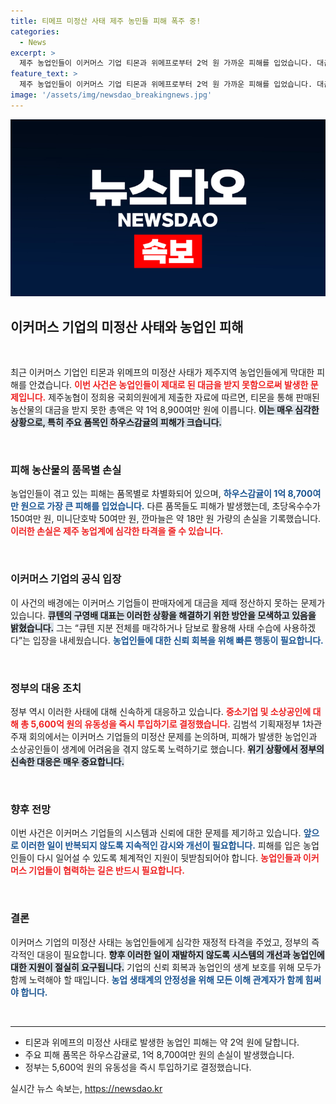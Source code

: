 ```yaml
---
title: 티메프 미정산 사태 제주 농민들 피해 폭주 중!
categories:
  - News
excerpt: >
  제주 농업인들이 이커머스 기업 티몬과 위메프로부터 2억 원 가까운 피해를 입었습니다. 대금 미정산 사태의 여파로 농산물 판매에 어려움을 겪고 있는 제주 농민의 목소리에 정부가 5,600억 원의 유동성을 지원하기로 결정했습니다.
feature_text: >
  제주 농업인들이 이커머스 기업 티몬과 위메프로부터 2억 원 가까운 피해를 입었습니다. 대금 미정산 사태의 여파로 농산물 판매에 어려움을 겪고 있는 제주 농민의 목소리에 정부가 5,600억 원의 유동성을 지원하기로 결정했습니다.
image: '/assets/img/newsdao_breakingnews.jpg'
---
```


<p><img src="/assets/img/newsdao_breakingnews.jpg" alt="pcversion 속보" /></p>

<h2 data-ke-size="size26">이커머스 기업의 미정산 사태와 농업인 피해</h2>

<p data-ke-size="size16">&nbsp;</p>

<p>최근 이커머스 기업인 티몬과 위메프의 미정산 사태가 제주지역 농업인들에게 막대한 피해를 안겼습니다. <b><span style="color: #ee2323;">이번 사건은 농업인들이 제대로 된 대금을 받지 못함으로써 발생한 문제입니다.</span></b> 제주농협이 정희용 국회의원에게 제출한 자료에 따르면, 티몬을 통해 판매된 농산물의 대금을 받지 못한 총액은 약 1억 8,900여만 원에 이릅니다. <b><span style="background-color: #21538527;">이는 매우 심각한 상황으로, 특히 주요 품목인 하우스감귤의 피해가 크습니다.</span></b> </p>

<p data-ke-size="size16">&nbsp;</p>

<h3>피해 농산물의 품목별 손실</h3>

<p>농업인들이 겪고 있는 피해는 품목별로 차별화되어 있으며, <b><span style="color: #1a5490;">하우스감귤이 1억 8,700여만 원으로 가장 큰 피해를 입었습니다.</span></b> 다른 품목들도 피해가 발생했는데, 초당옥수수가 150여만 원, 미니단호박 50여만 원, 깐마늘은 약 18만 원 가량의 손실을 기록했습니다. <b><span style="color: #ee2323;">이러한 손실은 제주 농업계에 심각한 타격을 줄 수 있습니다.</span></b></p>

<p data-ke-size="size16">&nbsp;</p>

<h3>이커머스 기업의 공식 입장</h3>

<p>이 사건의 배경에는 이커머스 기업들이 판매자에게 대금을 제때 정산하지 못하는 문제가 있습니다. <b><span style="background-color: #21538527;">큐텐의 구영배 대표는 이러한 상황을 해결하기 위한 방안을 모색하고 있음을 밝혔습니다.</span></b> 그는 “큐텐 지분 전체를 매각하거나 담보로 활용해 사태 수습에 사용하겠다”는 입장을 내세웠습니다. <b><span style="color: #1a5490;">농업인들에 대한 신뢰 회복을 위해 빠른 행동이 필요합니다.</span></b></p>

<p data-ke-size="size16">&nbsp;</p>

<h3>정부의 대응 조치</h3>

<p>정부 역시 이러한 사태에 대해 신속하게 대응하고 있습니다. <b><span style="color: #ee2323;">중소기업 및 소상공인에 대해 총 5,600억 원의 유동성을 즉시 투입하기로 결정했습니다.</span></b> 김범석 기획재정부 1차관 주재 회의에서는 이커머스 기업들의 미정산 문제를 논의하며, 피해가 발생한 농업인과 소상공인들이 생계에 어려움을 겪지 않도록 노력하기로 했습니다. <b><span style="background-color: #21538527;">위기 상황에서 정부의 신속한 대응은 매우 중요합니다.</span></b></p>

<p data-ke-size="size16">&nbsp;</p>

<h3>향후 전망</h3>

<p>이번 사건은 이커머스 기업들의 시스템과 신뢰에 대한 문제를 제기하고 있습니다. <b><span style="color: #1a5490;">앞으로 이러한 일이 반복되지 않도록 지속적인 감시와 개선이 필요합니다.</span></b> 피해를 입은 농업인들이 다시 일어설 수 있도록 체계적인 지원이 뒷받침되어야 합니다. <b><span style="color: #ee2323;">농업인들과 이커머스 기업들이 협력하는 길은 반드시 필요합니다.</span></b></p>

<p data-ke-size="size16">&nbsp;</p>

<h3>결론</h3>

<p>이커머스 기업의 미정산 사태는 농업인들에게 심각한 재정적 타격을 주었고, 정부의 즉각적인 대응이 필요합니다. <b><span style="background-color: #21538527;">향후 이러한 일이 재발하지 않도록 시스템의 개선과 농업인에 대한 지원이 절실히 요구됩니다.</span></b> 기업의 신뢰 회복과 농업인의 생계 보호를 위해 모두가 함께 노력해야 할 때입니다. <b><span style="color: #1a5490;">농업 생태계의 안정성을 위해 모든 이해 관계자가 함께 힘써야 합니다.</span></b></p>

<p data-ke-size="size16">&nbsp;</p>

<hr>

<ul>
    <li>티몬과 위메프의 미정산 사태로 발생한 농업인 피해는 약 2억 원에 달합니다.</li>
    <li>주요 피해 품목은 하우스감귤로, 1억 8,700여만 원의 손실이 발생했습니다.</li>
    <li>정부는 5,600억 원의 유동성을 즉시 투입하기로 결정했습니다.</li>
</ul>

<p data-ke-size="size16"></p>
실시간 뉴스 속보는, <a href="https://newsdao.kr" rel="dofollow">https://newsdao.kr</a>


